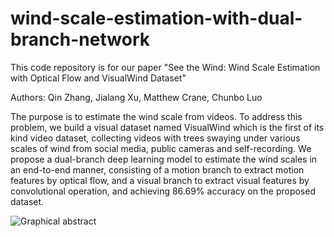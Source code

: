 # wind-scale-estimation-with-dual-branch-network
This code repository is for our paper "See the Wind: Wind Scale Estimation with Optical Flow and VisualWind
Dataset"

Authors: Qin Zhang, Jialang Xu, Matthew Crane, Chunbo Luo

The purpose is to estimate the wind scale from videos. To address this problem, we build a visual dataset named VisualWind which is the first of its kind video dataset, collecting videos with trees swaying under various scales of wind from social media, public cameras and self-recording. We propose a dual-branch deep learning model to estimate the wind scales in an end-to-end manner, consisting of a motion branch to extract motion features by optical flow, and a visual branch to extract visual features by convolutional operation, and achieving 86.69\% accuracy on the proposed dataset.

![Graphical abstract](https://github.com/qinzhang2016/wind-scale-estimation-with-dual-branch-network/figures/graphicalabstract.png)


